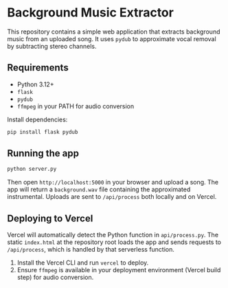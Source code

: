 # Background Music Extractor

This repository contains a simple web application that extracts background music from an uploaded song.
It uses `pydub` to approximate vocal removal by subtracting stereo channels.

## Requirements
- Python 3.12+
 - `flask`
 - `pydub`
- `ffmpeg` in your PATH for audio conversion

Install dependencies:
```bash
pip install flask pydub
```

## Running the app
```bash
python server.py
```
Then open `http://localhost:5000` in your browser and upload a song. The app
will return a `background.wav` file containing the approximated instrumental.
Uploads are sent to `/api/process` both locally and on Vercel.

## Deploying to Vercel
Vercel will automatically detect the Python function in `api/process.py`. The
static `index.html` at the repository root loads the app and sends requests to
`/api/process`, which is handled by that serverless function.

1. Install the Vercel CLI and run `vercel` to deploy.
2. Ensure `ffmpeg` is available in your deployment environment (Vercel build
   step) for audio conversion.
